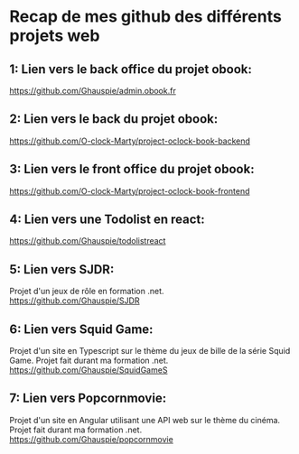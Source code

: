 # Recap de mes github des différents projets web
## 1: Lien vers le back office du projet obook:
https://github.com/Ghauspie/admin.obook.fr

## 2: Lien vers le back du projet obook:
https://github.com/O-clock-Marty/project-oclock-book-backend

## 3: Lien vers le front office du projet obook:
https://github.com/O-clock-Marty/project-oclock-book-frontend

## 4: Lien vers une Todolist en react:
https://github.com/Ghauspie/todolistreact

## 5: Lien vers SJDR:
Projet d'un jeux de rôle en formation .net. 
https://github.com/Ghauspie/SJDR

## 6: Lien vers Squid Game:
Projet d'un site en Typescript sur le thème du jeux de bille de la série Squid Game. Projet fait durant ma formation .net.
https://github.com/Ghauspie/SquidGameS

## 7: Lien vers Popcornmovie:
Projet d'un site en Angular utilisant une API web sur le thème du cinéma. Projet fait durant ma formation .net. 
https://github.com/Ghauspie/popcornmovie
